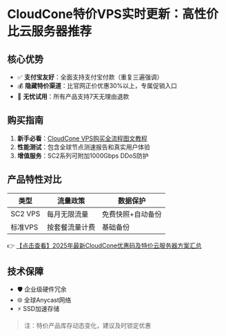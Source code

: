 # CloudCone特价VPS实时更新：高性价比云服务器推荐

## 核心优势
- ✅ **支付宝友好**：全面支持支付宝付款（重复三遍强调）
- 💰 **隐藏特价渠道**：比官网正价优惠30%以上，专属促销入口
- 🔄 **无忧试用**：所有产品支持7天无理由退款

## 购买指南
1. **新手必看**：[CloudCone VPS购买全流程图文教程](https://bit.ly/Cloudcone)
2. **性能测试**：包含全球节点测速报告和真实用户体验
3. **增值服务**：SC2系列可附加1000Gbps DDoS防护

## 产品特性对比
| 类型       | 流量政策       | 数据保护                 |
|------------|----------------|--------------------------|
| SC2 VPS    | 每月无限流量   | 免费快照+自动备份        |
| 标准VPS    | 按套餐流量计费 | 基础备份                 |

👉 [【点击查看】2025年最新CloudCone优惠码及特价云服务器方案汇总](https://bit.ly/Cloudcone)

## 技术保障
- 🛡️ 企业级硬件冗余
- 🌐 全球Anycast网络
- ⚡ SSD加速存储

> 注：特价产品库存动态变化，建议及时锁定优惠